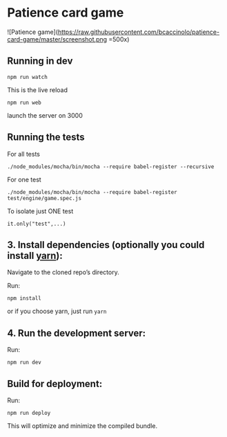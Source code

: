 # Patience card game

![Patience game](https://raw.githubusercontent.com/bcaccinolo/patience-card-game/master/screenshot.png =500x)

## Running in dev

```
npm run watch
```
This is the live reload

```
npm run web
```
launch the server on 3000

## Running the tests

For all tests
```
./node_modules/mocha/bin/mocha --require babel-register --recursive
```

For one test
```
./node_modules/mocha/bin/mocha --require babel-register test/engine/game.spec.js
```

To isolate just ONE test
```
it.only("test",...)
```

## 3. Install dependencies (optionally you could install [yarn](https://yarnpkg.com/)):

Navigate to the cloned repo’s directory.

Run:

```npm install```

or if you choose yarn, just run ```yarn```

## 4. Run the development server:

Run:

```npm run dev```


## Build for deployment:

Run:

```npm run deploy```

This will optimize and minimize the compiled bundle.

